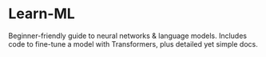 # Learn-ML
Beginner-friendly guide to neural networks &amp; language models. Includes code to fine-tune a model with Transformers, plus detailed yet simple docs. 
